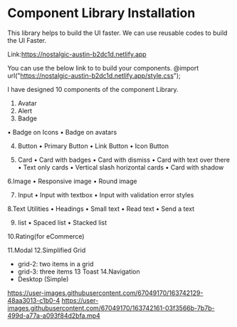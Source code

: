 # Component Library Installation
This library helps to build the UI faster.
We can use reusable codes to build the UI Faster.

Link:https://nostalgic-austin-b2dc1d.netlify.app

You can  use the below link to  to build your components.
@import url("https://nostalgic-austin-b2dc1d.netlify.app/style.css");

I have designed 10 components of the component Library.
1. Avatar
2. Alert
3. Badge

• Badge on Icons
• Badge on avatars

4. Button
• Primary Button
• Link Button
• Icon Button

5. Card
•  Card with badges
•  Card with dismiss
•  Card with text over there
•   Text only cards
•  Vertical slash horizontal cards
•  Card with shadow

6.Image
•  Responsive image
•  Round image

7.  Input
•  Input with textbox
•  Input with validation error styles

8.Text Utilities
•  Headings
•   Small text
•  Read text
•   Send a text

9.  list
•  Spaced list
•  Stacked list

10.Rating(for eCommerce)

11.Modal
12.Simplified Grid
- grid-2: two items in a grid
- grid-3: three items
13 Toast
14.Navigation
- Desktop (Simple)


https://user-images.githubusercontent.com/67049170/163742129-48aa3013-c1b0-4
https://user-images.githubusercontent.com/67049170/163742161-03f3566b-7b7b-499d-a77a-a093f84d2bfa.mp4







